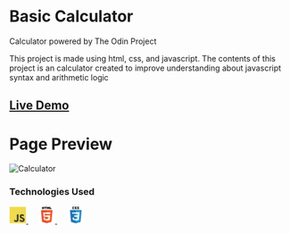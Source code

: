 # Basic Calculator

Calculator powered by The Odin Project

This project is made using html, css, and javascript. The contents of this project is an calculator created to improve understanding about javascript syntax and arithmetic logic

## [Live Demo](https://agahafiz04.github.io/basic-calculator-odinproject/)

# Page Preview
![Calculator](https://github.com/agahafiz04/basic-calculator-odinproject/assets/139210360/818c410d-abde-4806-81c7-f6d68a5ff4f1)

### Technologies Used
<a href="https://developer.mozilla.org/en-US/docs/Web/JavaScript" target="_blank" rel="noreferrer"> <img src="https://raw.githubusercontent.com/devicons/devicon/master/icons/javascript/javascript-original.svg" alt="javascript" width="30" height="30"/> </a> &emsp; <a href="https://www.w3.org/html/" target="_blank" rel="noreferrer"> <img src="https://raw.githubusercontent.com/devicons/devicon/master/icons/html5/html5-original-wordmark.svg" alt="html5" width="30" height="30"/> </a> &emsp; <a href="https://www.w3schools.com/css/" target="_blank" rel="noreferrer"> <img src="https://raw.githubusercontent.com/devicons/devicon/master/icons/css3/css3-original-wordmark.svg" alt="css3" width="30" height="30"/> </a>



